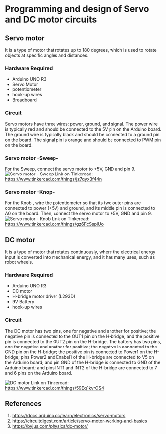 # Programming and design of Servo and DC motor circuits
## Servo motor
It is a type of motor that rotates up to 180 degrees, which is used to rotate objects at specific angles and distances.
### Hardware Required
* Arduino UNO R3
*	Servo Motor
*	potentiometer
*	hook-up wires
*	Breadboard
### Circuit
Servo motors have three wires: power, ground, and signal. The power wire is typically red and should be connected to the 5V pin on the Arduino board. The ground wire is typically black and should be connected to a ground pin on the board. The signal pin is orange and should be connected to PWM pin on the board.
### Servo motor -Sweep-
For the Sweep, connect the servo motor to +5V, GND and pin 9.
![Servo motor - Sweep](https://github.com/Ebtihal09/Tasks-of-electrical-power-and-electronics-engineering/assets/124944456/9d832dce-7d1c-4fcb-aaa1-71fe460d4388)
Link on Tinkercad: https://www.tinkercad.com/things/jz7qyx3f44n

### Servo motor -Knop-
For the Knob , wire the potentiometer so that its two outer pins are connected to power (+5V) and ground, and its middle pin is connected to A0 on the board. Then, connect the servo motor to +5V, GND and pin 9.
![Servo motor - Knob](https://github.com/Ebtihal09/Tasks-of-electrical-power-and-electronics-engineering/assets/124944456/85c23c18-6d5c-4088-8e1b-f3a7b0d3ad74)
Link on Tinkercad: https://www.tinkercad.com/things/gz6FcSsplUo

## DC motor 
It is a type of motor that rotates continuously, where the electrical energy input is converted into mechanical energy, and it has many uses, such as robot wheels.
### Hardware Required
* Arduino UNO R3
* DC motor 
* H-bridge motor driver (L293D)
* 9V Battery
* hook-up wires
### Circuit
The DC motor has two pins, one for negative and another for positive; the negative pin is connected to the OUT1 pin on the H-bridge, and the positive pin is connected to the OUT2 pin on the H-bridge. The battery has two pins, one for negative and another for positive; the negative is connected to the GND pin on the H-bridge; the positive pin is connected to Power1 on the H-bridge; pins Power2 and Enabel1 of the H-bridge are connected to V5 on the Arduino board; and pin GND of the H-bridge is connected to GND of the Arduino board; and pins INT1 and INT2 of the H-bridge are connected to 7 and 6 pins on the Arduino board.

![DC motor ](https://github.com/Ebtihal09/Tasks-of-electrical-power-and-electronics-engineering/assets/124944456/66f6c592-41ab-4525-bb7d-56bf65c7a195)
Link on Tincercad: https://www.tinkercad.com/things/59Eq1kvrOS4

## References
1. https://docs.arduino.cc/learn/electronics/servo-motors
2. https://circuitdigest.com/article/servo-motor-working-and-basics
3. https://byjus.com/physics/dc-motor/





